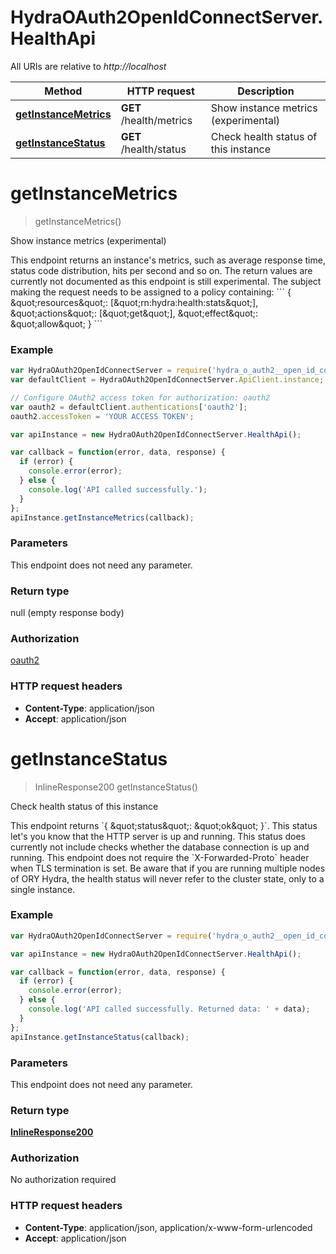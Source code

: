 # HydraOAuth2OpenIdConnectServer.HealthApi

All URIs are relative to *http://localhost*

Method | HTTP request | Description
------------- | ------------- | -------------
[**getInstanceMetrics**](HealthApi.md#getInstanceMetrics) | **GET** /health/metrics | Show instance metrics (experimental)
[**getInstanceStatus**](HealthApi.md#getInstanceStatus) | **GET** /health/status | Check health status of this instance


<a name="getInstanceMetrics"></a>
# **getInstanceMetrics**
> getInstanceMetrics()

Show instance metrics (experimental)

This endpoint returns an instance&#39;s metrics, such as average response time, status code distribution, hits per second and so on. The return values are currently not documented as this endpoint is still experimental.   The subject making the request needs to be assigned to a policy containing:  &#x60;&#x60;&#x60; { \&quot;resources\&quot;: [\&quot;rn:hydra:health:stats\&quot;], \&quot;actions\&quot;: [\&quot;get\&quot;], \&quot;effect\&quot;: \&quot;allow\&quot; } &#x60;&#x60;&#x60;

### Example
```javascript
var HydraOAuth2OpenIdConnectServer = require('hydra_o_auth2__open_id_connect_server');
var defaultClient = HydraOAuth2OpenIdConnectServer.ApiClient.instance;

// Configure OAuth2 access token for authorization: oauth2
var oauth2 = defaultClient.authentications['oauth2'];
oauth2.accessToken = 'YOUR ACCESS TOKEN';

var apiInstance = new HydraOAuth2OpenIdConnectServer.HealthApi();

var callback = function(error, data, response) {
  if (error) {
    console.error(error);
  } else {
    console.log('API called successfully.');
  }
};
apiInstance.getInstanceMetrics(callback);
```

### Parameters
This endpoint does not need any parameter.

### Return type

null (empty response body)

### Authorization

[oauth2](../README.md#oauth2)

### HTTP request headers

 - **Content-Type**: application/json
 - **Accept**: application/json

<a name="getInstanceStatus"></a>
# **getInstanceStatus**
> InlineResponse200 getInstanceStatus()

Check health status of this instance

This endpoint returns &#x60;{ \&quot;status\&quot;: \&quot;ok\&quot; }&#x60;. This status let&#39;s you know that the HTTP server is up and running. This status does currently not include checks whether the database connection is up and running. This endpoint does not require the &#x60;X-Forwarded-Proto&#x60; header when TLS termination is set.   Be aware that if you are running multiple nodes of ORY Hydra, the health status will never refer to the cluster state, only to a single instance.

### Example
```javascript
var HydraOAuth2OpenIdConnectServer = require('hydra_o_auth2__open_id_connect_server');

var apiInstance = new HydraOAuth2OpenIdConnectServer.HealthApi();

var callback = function(error, data, response) {
  if (error) {
    console.error(error);
  } else {
    console.log('API called successfully. Returned data: ' + data);
  }
};
apiInstance.getInstanceStatus(callback);
```

### Parameters
This endpoint does not need any parameter.

### Return type

[**InlineResponse200**](InlineResponse200.md)

### Authorization

No authorization required

### HTTP request headers

 - **Content-Type**: application/json, application/x-www-form-urlencoded
 - **Accept**: application/json

